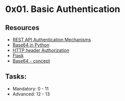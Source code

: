 # 0x01. Basic Authentication

## Resources
* [REST API Authentication Mechanisms](https://intranet.alxswe.com/rltoken/ssg5umgsMk5jKM8WRHk2Ug)
* [Base64 in Python](https://intranet.alxswe.com/rltoken/RpaPRyKx1rdHgRSUyuPfeg)
* [HTTP header Authorization](https://intranet.alxswe.com/rltoken/WlARq8tQPUGQq5VphLKM4w)
* [Flask](https://intranet.alxswe.com/rltoken/Zes_6jyFTaaem1lG47oTjQ)
* [Base64 - concept](https://intranet.alxswe.com/rltoken/br6Rp4iMaOce6EAC-JQnOw)

## Tasks:
* Mandatory: 0 - 11
* Advanced: 12 - 13
